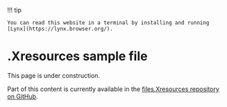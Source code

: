 !!! tip

    You can read this website in a terminal by installing and running [Lynx](https://lynx.browser.org/).

# .Xresources sample file

This page is under construction.

Part of this content is currently available in the [files.Xresources repository on GitHub](https://github.com/xterm-x11/files.Xresources/blob/main/sample.Xresources).
